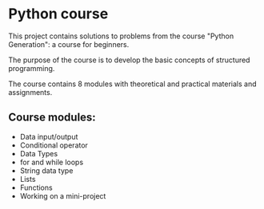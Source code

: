 # Python course

This project contains solutions to problems from the course "Python Generation": a course for beginners.

The purpose of the course is to develop the basic concepts of structured programming.

The course contains 8 modules with theoretical and practical materials and assignments.

## Course modules:

- Data input/output
- Conditional operator
- Data Types 
- for and while loops
- String data type
- Lists
- Functions
- Working on a mini-project